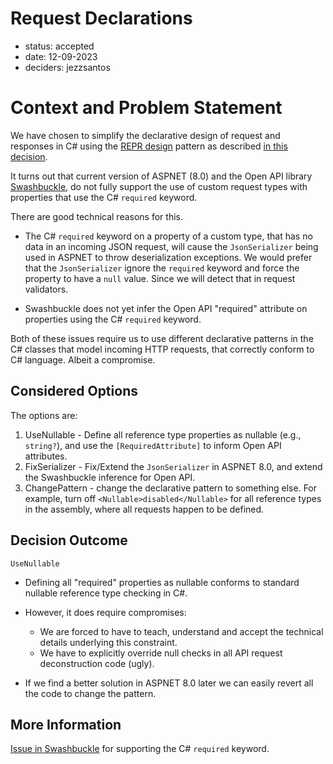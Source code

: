# Request Declarations

* status: accepted
* date: 12-09-2023
* deciders: jezzsantos

# Context and Problem Statement

We have chosen to simplify the declarative design of request and responses in C# using the [REPR design](https://deviq.com/design-patterns/repr-design-pattern) pattern as described [in this decision](0050-api-framework.md).

It turns out that current version of ASPNET (8.0) and the Open API library [Swashbuckle](https://github.com/domaindrivendev/Swashbuckle.AspNetCore), do not fully support the use of custom request types with properties that use the C# `required` keyword.

There are good technical reasons for this.

* The C# `required` keyword on a property of a custom type, that has no data in an incoming JSON request, will cause the `JsonSerializer` being used in ASPNET to throw deserialization exceptions. We would prefer that the `JsonSerializer` ignore the `required` keyword and force the property to have a `null` value. Since we will detect that in request validators.

* Swashbuckle does not yet infer the Open API "required" attribute on properties using the C# `required` keyword.

Both of these issues require us to use different declarative patterns in the C# classes that model incoming HTTP requests, that correctly conform to C# language. Albeit a compromise.

## Considered Options

The options are:

1. UseNullable - Define all reference type properties as nullable (e.g., `string?`), and use the `[RequiredAttribute]` to inform Open API attributes.
2. FixSerializer - Fix/Extend the `JsonSerializer` in ASPNET 8.0, and extend the Swashbuckle inference for Open API.
3. ChangePattern - change the declarative pattern to something else. For example, turn off `<Nullable>disabled</Nullable>` for all reference types in the assembly, where all requests happen to be defined.

## Decision Outcome

`UseNullable`

- Defining all "required" properties as nullable conforms to standard nullable reference type checking in C#.
- However, it does require compromises:
    - We are forced to have to teach, understand and accept the technical details underlying this constraint.
    - We have to explicitly override null checks in all API request deconstruction code (ugly).

- If we find a better solution in ASPNET 8.0 later we can easily revert all the code to change the pattern.

## More Information

[Issue in Swashbuckle](https://github.com/domaindrivendev/Swashbuckle.AspNetCore/issues/2764) for supporting the C# `required` keyword.